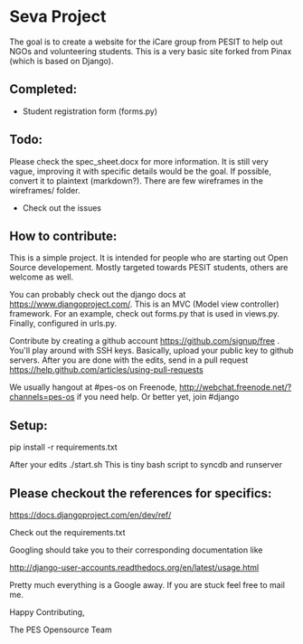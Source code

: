 Seva Project
============

The goal is to create a website for the iCare group from PESIT to help out NGOs and volunteering students. This is a very basic site forked from Pinax (which is based on Django). 

Completed:
-----------
- Student registration form (forms.py)

Todo:
-----
Please check the spec_sheet.docx for more information. It is still very vague, improving it with specific details would be the goal. If possible, convert it to plaintext (markdown?).
There are few wireframes in the wireframes/ folder.
- Check out the issues

How to contribute:
------------------
This is a simple project. It is intended for people who are starting out Open Source developement. Mostly targeted towards PESIT students, others are welcome as well.

You can probably check out the django docs at https://www.djangoproject.com/. This is an MVC (Model view controller) framework.
For an example, check out forms.py that is used in views.py. Finally, configured in urls.py. 

Contribute by creating a github account https://github.com/signup/free . You'll play around with SSH keys. Basically, upload your public key to github servers.
After you are done with the edits, send in a pull request https://help.github.com/articles/using-pull-requests

We usually hangout at #pes-os on Freenode, http://webchat.freenode.net/?channels=pes-os if you need help. 
Or better yet, join #django


Setup:
-----
  pip install -r requirements.txt

After your edits
  ./start.sh
This is tiny bash script to syncdb and runserver

Please checkout the references for specifics:
---------------------------------------------
https://docs.djangoproject.com/en/dev/ref/

Check out the requirements.txt

Googling should take you to their corresponding documentation like

http://django-user-accounts.readthedocs.org/en/latest/usage.html



Pretty much everything is a Google away. If you are stuck feel free to mail me.

Happy Contributing, 

The PES Opensource Team


